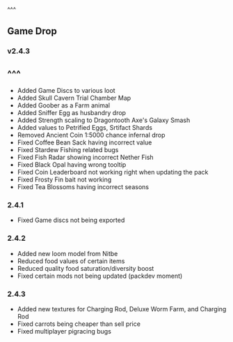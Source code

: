 ^^^
## Game Drop
### v2.4.3
^^^
--- 
- Added Game Discs to various loot
- Added Skull Cavern Trial Chamber Map
- Added Goober as a Farm animal
- Added Sniffer Egg as husbandry drop
- Added Strength scaling to Dragontooth Axe's Galaxy Smash
- Added values to Petrified Eggs, Srtifact Shards
- Removed Ancient Coin 1:5000 chance infernal drop
- Fixed Coffee Bean Sack having incorrect value
- Fixed Stardew Fishing related bugs
- Fixed Fish Radar showing incorrect Nether Fish
- Fixed Black Opal having wrong tooltip
- Fixed Coin Leaderboard not working right when updating the pack
- Fixed Frosty Fin bait not working
- Fixed Tea Blossoms having incorrect seasons

### 2.4.1
- Fixed Game discs not being exported

### 2.4.2
- Added new loom model from Nitbe
- Reduced food values of certain items
- Reduced quality food saturation/diversity boost
- Fixed certain mods not being updated (packdev moment)

### 2.4.3
- Added new textures for Charging Rod, Deluxe Worm Farm, and Charging Rod
- Fixed carrots being cheaper than sell price
- Fixed multiplayer pigracing bugs
